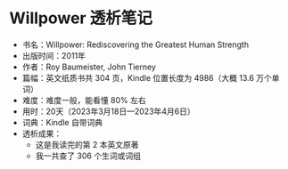 # Willpower 透析笔记

- 书名：Willpower: Rediscovering the Greatest Human Strength
- 出版时间：2011年
- 作者：Roy Baumeister, John Tierney
- 篇幅：英文纸质书共 304 页，Kindle 位置长度为 4986（大概 13.6 万个单词）
- 难度：难度一般，能看懂 80% 左右
- 用时：20天（2023年3月18日—2023年4月6日）
- 词典：Kindle 自带词典
- 透析成果：
  - 这是我读完的第 2 本英文原著
  - 我一共查了 306 个生词或词组
